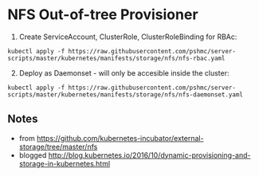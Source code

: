 # NFS Out-of-tree Provisioner

1. Create ServiceAccount, ClusterRole, ClusterRoleBinding for RBAc:
```
kubectl apply -f https://raw.githubusercontent.com/pshmc/server-scripts/master/kubernetes/manifests/storage/nfs/nfs-rbac.yaml
```
2. Deploy as Daemonset - will only be accesible inside the cluster:
```
kubectl apply -f https://raw.githubusercontent.com/pshmc/server-scripts/master/kubernetes/manifests/storage/nfs/nfs-daemonset.yaml
```

## Notes

- from https://github.com/kubernetes-incubator/external-storage/tree/master/nfs
- blogged http://blog.kubernetes.io/2016/10/dynamic-provisioning-and-storage-in-kubernetes.html
 
